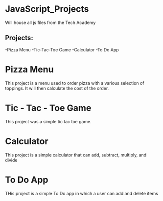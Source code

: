 # JavaScript_Projects
 Will house all js files from the Tech Academy

## Projects:

-Pizza Menu
-Tic-Tac-Toe Game
-Calculator
-To Do App


# Pizza Menu

This project is a menu used to order pizza with a various selection of toppings. It will then calculate the cost of the order.

# Tic - Tac - Toe Game

This project was a simple tic tac toe game. 

# Calculator

This project is a simple calculator that can add, subtract, multiply, and divide

# To Do App

THis project is a simple To Do app in which a user can add and delete items
